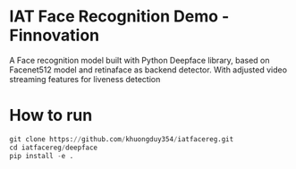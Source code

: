 # IAT Face Recognition Demo - Finnovation  

A Face recognition model built with Python Deepface library, based on Facenet512 model and retinaface as backend detector. 
With adjusted video streaming features for liveness detection 

# How to run  

```py
git clone https://github.com/khuongduy354/iatfacereg.git 
cd iatfacereg/deepface   
pip install -e . 
``` 




